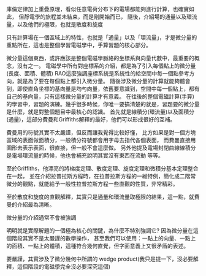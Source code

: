 庫倫定律加上重疊原理，看似任意電荷分布下的電場都能夠進行計算，也確實如此，
但靜電學的旅程並未結束，而是剛開始而已，
隨後，介紹場的通量以及環流量，以及他們的極限，也就是散度和旋度

只有計算場在一個區域上的特性，也就是「通量」以及「環流量」，才是微分量的重點所在，這也是整個學習電磁學中，手算習題的核心部分。

微分量這個東西，或許應該是整個電磁學脈絡的坐標系與向量代數中，最重要的概念，沒有之一。
電磁學中所有對座標系的介紹，都是為了引入每個點上的微分量(長度、面積、體積)
RAO這麼強調座標系統是系統性的給空間中每一個點參考方向，就是為了要在每個點上都引入微分量。
隨後涉及微分量的計算就能夠體會到，即使直角坐標的基向量是均勻向量，依舊要意識到，空間中每一個點上，都有自己的基向量，只有這樣微分量的計算才有意義。
在往後的整個電磁計算(手算)的學習中，習題的演練。幾乎很多時候，你唯一要搞清楚的就是，習題要的微分量是什麼，就是對整個題目中最核心的認識。
首先就是線積分(環流量)以及面積分(通量)，這部分費曼和Griffiths解釋的最好，他們可以形成很好的互補。

費曼用的符號其實不太嚴謹，但反而讓我覺得比較好懂，
比方如果是對一個方塊區域的表面做面積分，一般積分符號都會用字母去指代各個表面，
而費曼直接用圖形去表示表面，很直接，但一般不會這麼做。
另外他提及電場封閉曲線線積分是電場環流量的時候，他也會補充說明其實沒有東西在流動 等等。

至於Griffiths，他漂亮的將梯度定理、散度定理、旋度定理和微積分基本定理整合在一起，
並在介紹拉普拉斯方程時，在拉普拉斯方程的一維特例，簡化成二階常微分的觀點，就能給予一般性拉普拉斯方程一些直觀的性質，非常精彩。

至於散度和旋度的直觀解釋，其實只是通量和環流量取極限的結果，這一點，就費曼的介紹最為清晰。


微分量的介紹通常不會被強調

明明就是實際解題的一個極為核心的關鍵，為什麼不特別強調它?
因為微分量在這個階段其實不是太嚴謹的數學操作，
甚至我們可以使用：一點上的向量、一點上的面積、一點上的體積，這種符合幾何直覺，但字面意義上又很矛盾的表述。

要嚴謹，其實涉及了微分幾何中所謂的 wedge product(我只是提一下，沒必要解釋，這個階段的電磁學完全沒必要深究這個)